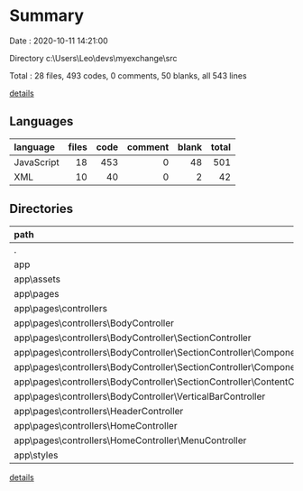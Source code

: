 # Summary

Date : 2020-10-11 14:21:00

Directory c:\Users\Leo\devs\myexchange\src

Total : 28 files,  493 codes, 0 comments, 50 blanks, all 543 lines

[details](details.md)

## Languages
| language | files | code | comment | blank | total |
| :--- | ---: | ---: | ---: | ---: | ---: |
| JavaScript | 18 | 453 | 0 | 48 | 501 |
| XML | 10 | 40 | 0 | 2 | 42 |

## Directories
| path | files | code | comment | blank | total |
| :--- | ---: | ---: | ---: | ---: | ---: |
| . | 28 | 493 | 0 | 50 | 543 |
| app | 27 | 489 | 0 | 48 | 537 |
| app\assets | 10 | 40 | 0 | 2 | 42 |
| app\pages | 15 | 421 | 0 | 39 | 460 |
| app\pages\controllers | 14 | 417 | 0 | 37 | 454 |
| app\pages\controllers\BodyController | 9 | 267 | 0 | 23 | 290 |
| app\pages\controllers\BodyController\SectionController | 6 | 205 | 0 | 18 | 223 |
| app\pages\controllers\BodyController\SectionController\ComponentsController | 3 | 120 | 0 | 9 | 129 |
| app\pages\controllers\BodyController\SectionController\ComponentsController\NewComponentsController | 1 | 0 | 0 | 1 | 1 |
| app\pages\controllers\BodyController\SectionController\ContentController | 2 | 69 | 0 | 6 | 75 |
| app\pages\controllers\BodyController\VerticalBarController | 2 | 37 | 0 | 4 | 41 |
| app\pages\controllers\HeaderController | 2 | 74 | 0 | 4 | 78 |
| app\pages\controllers\HomeController | 3 | 76 | 0 | 10 | 86 |
| app\pages\controllers\HomeController\MenuController | 2 | 64 | 0 | 6 | 70 |
| app\styles | 1 | 18 | 0 | 3 | 21 |

[details](details.md)